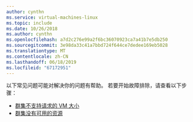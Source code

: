 ```yaml
---
author: cynthn
ms.service: virtual-machines-linux
ms.topic: include
ms.date: 10/26/2018
ms.author: cynthn
ms.openlocfilehash: a7d2c276e99a2f6bc36070923ca7a41b7e5db250
ms.sourcegitcommit: 3e98da33c41a7bbd724f644ce7dedee169eb5028
ms.translationtype: MT
ms.contentlocale: zh-CN
ms.lasthandoff: 06/18/2019
ms.locfileid: "67172951"
---
```

以下常见问题可能对解决你的问题有帮助。 若要开始故障排除，请查看以下步骤：

- [群集不支持请求的 VM 大小](../articles/virtual-machines/troubleshooting/troubleshoot-deploy-vm-linux.md#the-cluster-cannot-support-the-requested-vm-size)
- [群集没有可用的资源](../articles/virtual-machines/troubleshooting/troubleshoot-deploy-vm-linux.md#the-cluster-does-not-have-free-resources)